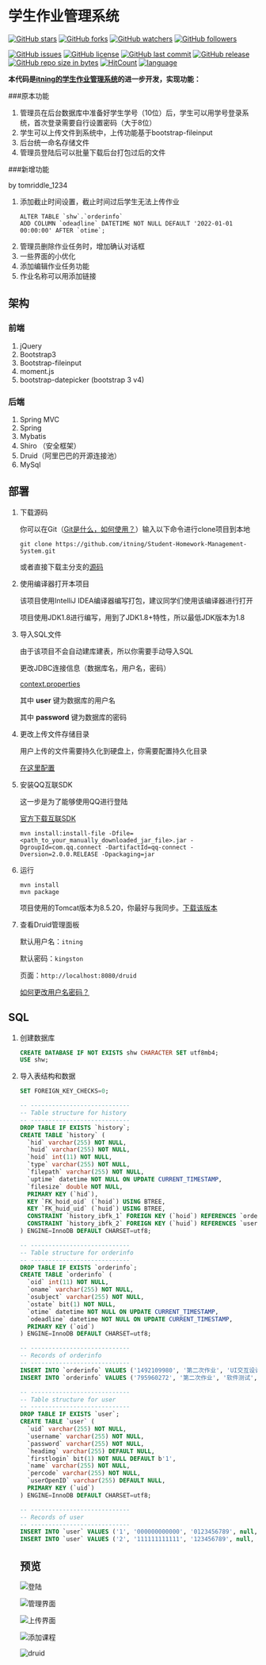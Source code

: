 # 学生作业管理系统

[![GitHub stars](https://img.shields.io/github/stars/itning/Student-Homework-Management-System.svg?style=social&label=Stars)](https://github.com/itning/Student-Homework-Management-System/stargazers)
[![GitHub forks](https://img.shields.io/github/forks/itning/Student-Homework-Management-System.svg?style=social&label=Fork)](https://github.com/itning/Student-Homework-Management-System/network/members)
[![GitHub watchers](https://img.shields.io/github/watchers/itning/Student-Homework-Management-System.svg?style=social&label=Watch)](https://github.com/itning/Student-Homework-Management-System/watchers)
[![GitHub followers](https://img.shields.io/github/followers/itning.svg?style=social&label=Follow)](https://github.com/itning?tab=followers)

[![GitHub issues](https://img.shields.io/github/issues/itning/Student-Homework-Management-System.svg)](https://github.com/itning/Student-Homework-Management-System/issues)
[![GitHub license](https://img.shields.io/github/license/itning/Student-Homework-Management-System.svg)](https://github.com/itning/Student-Homework-Management-System/blob/master/LICENSE)
[![GitHub last commit](https://img.shields.io/github/last-commit/itning/Student-Homework-Management-System.svg)](https://github.com/itning/Student-Homework-Management-System/commits)
[![GitHub release](https://img.shields.io/github/release/itning/Student-Homework-Management-System.svg)](https://github.com/itning/Student-Homework-Management-System/releases)
[![GitHub repo size in bytes](https://img.shields.io/github/repo-size/itning/Student-Homework-Management-System.svg)](https://github.com/itning/Student-Homework-Management-System)
[![HitCount](http://hits.dwyl.io/itning/Student-Homework-Management-System.svg)](http://hits.dwyl.io/itning/Student-Homework-Management-System)
[![language](https://img.shields.io/badge/language-JAVA-green.svg)](https://github.com/itning/Student-Homework-Management-System)

**本代码是[itning的学生作业管理系统](https://github.com/itning/Student-Homework-Management-System)的进一步开发，实现功能：**

###原本功能

1. 管理员在后台数据库中准备好学生学号（10位）后，学生可以用学号登录系统，首次登录需要自行设置密码（大于8位）
2. 学生可以上传文件到系统中，上传功能基于bootstrap-fileinput
3. 后台统一命名存储文件
4. 管理员登陆后可以批量下载后台打包过后的文件

###新增功能

by tomriddle_1234
1. 添加截止时间设置，截止时间过后学生无法上传作业
    ```
    ALTER TABLE `shw`.`orderinfo` 
    ADD COLUMN `odeadline` DATETIME NOT NULL DEFAULT '2022-01-01 00:00:00' AFTER `otime`;
    ```
2. 管理员删除作业任务时，增加确认对话框
3. 一些界面的小优化
4. 添加编辑作业任务功能
5. 作业名称可以用[]()添加链接

## 架构

### 前端

1. jQuery
2. Bootstrap3
3. Bootstrap-fileinput
4. moment.js
5. bootstrap-datepicker (bootstrap 3 v4)

### 后端

1. Spring MVC
2. Spring
3. Mybatis
4. Shiro （安全框架）
5. Druid（阿里巴巴的开源连接池）
6. MySql

## 部署

1. 下载源码

   你可以在Git（[Git是什么，如何使用？](https://www.liaoxuefeng.com/wiki/0013739516305929606dd18361248578c67b8067c8c017b000/)）输入以下命令进行clone项目到本地

   ``git clone https://github.com/itning/Student-Homework-Management-System.git``

   或者直接下载主分支的[源码](https://github.com/itning/Student-Homework-Management-System/archive/master.zip)

2. 使用编译器打开本项目

   该项目使用IntelliJ IDEA编译器编写打包，建议同学们使用该编译器进行打开

   项目使用JDK1.8进行编写，用到了JDK1.8+特性，所以最低JDK版本为1.8

3. 导入SQL文件

   由于该项目不会自动建库建表，所以你需要手动导入SQL

   更改JDBC连接信息（数据库名，用户名，密码）

   [context.properties](https://github.com/itning/Student-Homework-Management-System/blob/master/src/main/resources/context.properties)

   其中 **user** 键为数据库的用户名

   其中 **password** 键为数据库的密码

4. 更改上传文件存储目录

   用户上传的文件需要持久化到硬盘上，你需要配置持久化目录

   [在这里配置](https://github.com/itning/Student-Homework-Management-System/blob/master/src/main/resources/context.properties#L8)

5. 安装QQ互联SDK

   这一步是为了能够使用QQ进行登陆

   [官方下载互联SDK](http://qzonestyle.gtimg.cn/qzone/vas/opensns/res/doc/qqConnect_Server_SDK_java_v2.0.zip)

   ```shell
   mvn install:install-file -Dfile=<path_to_your_manually_downloaded_jar_file>.jar -DgroupId=com.qq.connect -DartifactId=qq-connect -Dversion=2.0.0.RELEASE -Dpackaging=jar
   ```

6. 运行

   ```
   mvn install
   mvn package
   ```

   项目使用的Tomcat版本为8.5.20，你最好与我同步。[下载该版本](https://archive.apache.org/dist/tomcat/tomcat-8/v8.5.20/bin/)

7. 查看Druid管理面板

   默认用户名：``itning``

   默认密码：``kingston``

   页面：``http://localhost:8080/druid``

   [如何更改用户名密码？](https://github.com/itning/Student-Homework-Management-System/blob/master/src/main/webapp/WEB-INF/web.xml#L84)

## SQL

1. 创建数据库

   ```sql
   CREATE DATABASE IF NOT EXISTS shw CHARACTER SET utf8mb4;
   USE shw;
   ```

2. 导入表结构和数据

   ```sql
   SET FOREIGN_KEY_CHECKS=0;
   
   -- ----------------------------
   -- Table structure for history
   -- ----------------------------
   DROP TABLE IF EXISTS `history`;
   CREATE TABLE `history` (
     `hid` varchar(255) NOT NULL,
     `huid` varchar(255) NOT NULL,
     `hoid` int(11) NOT NULL,
     `type` varchar(255) NOT NULL,
     `filepath` varchar(255) NOT NULL,
     `uptime` datetime NOT NULL ON UPDATE CURRENT_TIMESTAMP,
     `filesize` double NOT NULL,
     PRIMARY KEY (`hid`),
     KEY `FK_hoid_oid` (`hoid`) USING BTREE,
     KEY `FK_huid_uid` (`huid`) USING BTREE,
     CONSTRAINT `history_ibfk_1` FOREIGN KEY (`hoid`) REFERENCES `orderinfo` (`oid`),
     CONSTRAINT `history_ibfk_2` FOREIGN KEY (`huid`) REFERENCES `user` (`uid`)
   ) ENGINE=InnoDB DEFAULT CHARSET=utf8;
   
   -- ----------------------------
   -- Table structure for orderinfo
   -- ----------------------------
   DROP TABLE IF EXISTS `orderinfo`;
   CREATE TABLE `orderinfo` (
     `oid` int(11) NOT NULL,
     `oname` varchar(255) NOT NULL,
     `osubject` varchar(255) NOT NULL,
     `ostate` bit(1) NOT NULL,
     `otime` datetime NOT NULL ON UPDATE CURRENT_TIMESTAMP,
     `odeadline` datetime NOT NULL ON UPDATE CURRENT_TIMESTAMP,
     PRIMARY KEY (`oid`)
   ) ENGINE=InnoDB DEFAULT CHARSET=utf8;
   
   -- ----------------------------
   -- Records of orderinfo
   -- ----------------------------
   INSERT INTO `orderinfo` VALUES ('1492109980', '第二次作业', 'UI交互设计', 1, '2018-11-28 14:48:53');
   INSERT INTO `orderinfo` VALUES ('795960272', '第二次作业', '软件测试', 1, '2018-11-28 14:38:11');
   
   -- ----------------------------
   -- Table structure for user
   -- ----------------------------
   DROP TABLE IF EXISTS `user`;
   CREATE TABLE `user` (
     `uid` varchar(255) NOT NULL,
     `username` varchar(255) NOT NULL,
     `password` varchar(255) NOT NULL,
     `headimg` varchar(255) DEFAULT NULL,
     `firstlogin` bit(1) NOT NULL DEFAULT b'1',
     `name` varchar(255) NOT NULL,
     `percode` varchar(255) NOT NULL,
     `userOpenID` varchar(255) DEFAULT NULL,
     PRIMARY KEY (`uid`)
   ) ENGINE=InnoDB DEFAULT CHARSET=utf8;
   
   -- ----------------------------
   -- Records of user
   -- ----------------------------
   INSERT INTO `user` VALUES ('1', '000000000000', '0123456789', null, 1, '管理员', 'admin', null);
   INSERT INTO `user` VALUES ('2', '111111111111', '123456789', null, 1, '用户1', 'user', null);
   ```

   ## 预览

    ![登陆](https://raw.githubusercontent.com/itning/Student-Homework-Management-System/master/pic/denglu.png)
    
    ![管理界面](https://raw.githubusercontent.com/itning/Student-Homework-Management-System/master/pic/guanli.png)
    
    ![上传界面](https://raw.githubusercontent.com/itning/Student-Homework-Management-System/master/pic/sahngchuan.png)
    
    ![添加课程](https://raw.githubusercontent.com/itning/Student-Homework-Management-System/master/pic/addkemu.png)
    
    ![druid](https://raw.githubusercontent.com/itning/Student-Homework-Management-System/master/pic/druid.png)
